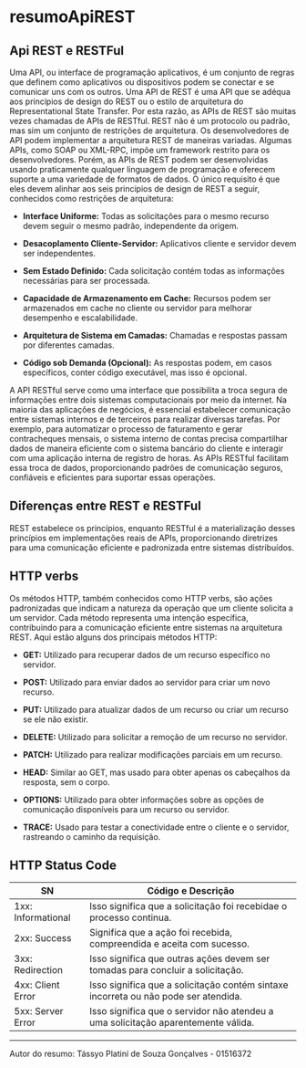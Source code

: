 # resumoApiREST

## Api REST e RESTFul

Uma API, ou interface de programação aplicativos, é um conjunto de regras que definem como aplicativos ou dispositivos podem se conectar e se comunicar uns com os outros. Uma API de REST é uma API que se adéqua aos princípios de design do REST ou o estilo de arquitetura do Representational State Transfer.  Por esta razão, as APIs de REST são muitas vezes chamadas de APIs de RESTful. REST não é um protocolo ou padrão, mas sim um conjunto de restrições de arquitetura. Os desenvolvedores de API podem implementar a arquitetura REST de maneiras variadas.
Algumas APIs, como SOAP ou XML-RPC, impõe um framework restrito para os desenvolvedores. Porém, as APIs de REST podem ser desenvolvidas usando praticamente qualquer linguagem de programação e oferecem suporte a uma variedade de formatos de dados. O único requisito é que eles devem alinhar aos seis princípios de design de REST a seguir, conhecidos como restrições de arquitetura:
- **Interface Uniforme:** Todas as solicitações para o mesmo recurso devem seguir o mesmo padrão, independente da origem.

- **Desacoplamento Cliente-Servidor:** Aplicativos cliente e servidor devem ser independentes.

- **Sem Estado Definido:** Cada solicitação contém todas as informações necessárias para ser processada.

- **Capacidade de Armazenamento em Cache:** Recursos podem ser armazenados em cache no cliente ou servidor para melhorar desempenho e escalabilidade.

- **Arquitetura de Sistema em Camadas:** Chamadas e respostas passam por diferentes camadas.

- **Código sob Demanda (Opcional):** As respostas podem, em casos específicos, conter código executável, mas isso é opcional.

A API RESTful serve como uma interface que possibilita a troca segura de informações entre dois sistemas computacionais por meio da internet. Na maioria das aplicações de negócios, é essencial estabelecer comunicação entre sistemas internos e de terceiros para realizar diversas tarefas. Por exemplo, para automatizar o processo de faturamento e gerar contracheques mensais, o sistema interno de contas precisa compartilhar dados de maneira eficiente com o sistema bancário do cliente e interagir com uma aplicação interna de registro de horas. As APIs RESTful facilitam essa troca de dados, proporcionando padrões de comunicação seguros, confiáveis e eficientes para suportar essas operações.

## Diferenças entre REST e RESTFul

REST estabelece os princípios, enquanto RESTful é a materialização desses princípios em implementações reais de APIs, proporcionando diretrizes para uma comunicação eficiente e padronizada entre sistemas distribuídos.

## HTTP verbs

Os métodos HTTP, também conhecidos como HTTP verbs, são ações padronizadas que indicam a natureza da operação que um cliente solicita a um servidor. Cada método representa uma intenção específica, contribuindo para a comunicação eficiente entre sistemas na arquitetura REST. Aqui estão alguns dos principais métodos HTTP:

- **GET:** Utilizado para recuperar dados de um recurso específico no servidor.

- **POST:** Utilizado para enviar dados ao servidor para criar um novo recurso.

- **PUT:** Utilizado para atualizar dados de um recurso ou criar um recurso se ele não existir.

- **DELETE:** Utilizado para solicitar a remoção de um recurso no servidor.

- **PATCH:** Utilizado para realizar modificações parciais em um recurso.

- **HEAD:** Similar ao GET, mas usado para obter apenas os cabeçalhos da resposta, sem o corpo.

- **OPTIONS:** Utilizado para obter informações sobre as opções de comunicação disponíveis para um recurso ou servidor.
  
- **TRACE:** Usado para testar a conectividade entre o cliente e o servidor, rastreando o caminho da requisição.

## HTTP Status Code

SN   |     Código e Descrição 
--------- | ------
1xx: Informational | Isso significa que a solicitação foi recebidae o processo continua.
2xx: Success    | Significa que a ação foi recebida, compreendida e aceita com sucesso.
3xx: Redirection | Isso significa que outras ações devem ser tomadas para concluir a solicitação.
4xx: Client Error | Isso significa que a solicitação contém sintaxe incorreta ou não pode ser atendida.
5xx: Server Error | Isso significa que o servidor não atendeu a uma solicitação aparentemente válida.

---

Autor do resumo: Tássyo Platiní de Souza Gonçalves  - 01516372
